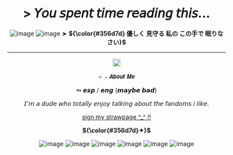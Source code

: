<h1 align="center"> > 𝘠𝘰𝘶 𝘴𝘱𝘦𝘯𝘵 𝘵𝘪𝘮𝘦 𝘳𝘦𝘢𝘥𝘪𝘯𝘨 𝘵𝘩𝘪𝘴...
</h1>

<div align="center">

![image](https://files.catbox.moe/1xt97x.gif)
![image](https://files.catbox.moe/s1owwd.png)
➤
<strong>${\color{#356d7d} 優しく 見守る 私の この手で 眠りなさい}$</strong>
</div>

----

<div align="center">

<img width="18" src="https://i.postimg.cc/8CKKnRxT/xoei0d.gif">
</div>

<div align="center">

⊹ ࣪ ˖ 𝘼𝙗𝙤𝙪𝙩 𝙈𝙚

↬ 𝙚𝙨𝙥 / 𝙚𝙣𝙜 (𝙢𝙖𝙮𝙗𝙚 𝙗𝙖𝙙)

𝘐'𝘮 𝘢 𝘥𝘶𝘥𝘦 𝘸𝘩𝘰 𝘵𝘰𝘵𝘢𝘭𝘭𝘺 𝘦𝘯𝘫𝘰𝘺 𝘵𝘢𝘭𝘬𝘪𝘯𝘨 𝘢𝘣𝘰𝘶𝘵 𝘵𝘩𝘦 𝘧𝘢𝘯𝘥𝘰𝘮𝘴 𝘪 𝘭𝘪𝘬𝘦.
</div>

<p align="center"> 
<a href="https://dummyfan14.straw.page/">sign my strawpage ^_^ !!</a>
</p>

<div align="center">

<strong>${\color{#356d7d}✦}$</strong>
</div>

<div align="center">

![image](https://files.catbox.moe/7sxcol.gif)
![image](https://files.catbox.moe/1abztm.png)
![image](https://files.catbox.moe/5r5776.png)
![image](https://files.catbox.moe/6cn9m2.png)
![image](https://files.catbox.moe/7zex6u.png)
![image](https://files.catbox.moe/ah06yd.png)
</div>
